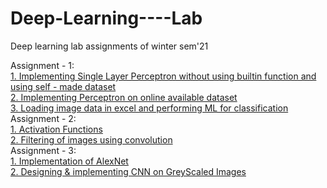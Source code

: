 # Deep-Learning----Lab
 Deep learning lab assignments of winter sem'21

Assignment - 1:\
[1. Implementing Single Layer Perceptron without using builtin function and using self - made dataset](https://github.com/tejaswini212/Deep-Learning----Lab/blob/main/Lab_Assignment_1/Lab-1_Activity-1.ipynb)\
[2. Implementing Perceptron on online available dataset](https://github.com/tejaswini212/Deep-Learning----Lab/blob/main/Lab_Assignment_1/Lab-1_Activity-2.ipynb)\
[3. Loading image data in excel and performing ML for classification](https://github.com/tejaswini212/Deep-Learning----Lab/blob/main/Lab_Assignment_1/Lab-1_Activity-3.ipynb)\
Assignment - 2:\
[1. Activation Functions](https://github.com/tejaswini212/Deep-Learning----Lab/blob/main/Lab_Assignment_2/Assignment2_1.ipynb)\
[2. Filtering of images using convolution](https://github.com/tejaswini212/Deep-Learning----Lab/blob/main/Lab_Assignment_2/Assignment2_2.ipynb)\
Assignment - 3:\
[1. Implementation of AlexNet](https://github.com/tejaswini212/Deep-Learning----Lab/blob/main/Lab_Assignment_3/LabAssignment3_Task1.ipynb)\
[2. Designing & implementing CNN on GreyScaled Images](https://github.com/tejaswini212/Deep-Learning----Lab/blob/main/Lab_Assignment_3/LabAssignment3_Task2.ipynb)
